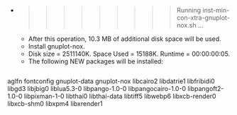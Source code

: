 * >>>>>>>>> Running inst-min-con-xtra-gnuplot-nox.sh ...
  * After this operation, 10.3 MB of additional disk space will be used.
  * Install gnuplot-nox.
  * Disk size = 2511140K. Space Used = 15188K. Runtime = 00:00:00:05.
  * The following NEW packages will be installed:
  ```bash
aglfn fontconfig gnuplot-data gnuplot-nox libcairo2
libdatrie1 libfribidi0 libgd3 libjbig0 liblua5.3-0
libpango-1.0-0 libpangocairo-1.0-0 libpangoft2-1.0-0 libpixman-1-0 libthai0
libthai-data libtiff5 libwebp6 libxcb-render0 libxcb-shm0
libxpm4 libxrender1
  ```
